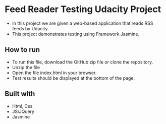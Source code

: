 # Feed Reader Testing Udacity Project

* In this project we are given a web-based application that reads RSS feeds by Udacity. 
* This project demonstrates testing using Framework Jasmine.

## How to run

* To run this file, download the GitHub zip file or clone the repository.
* Unzip the file
* Open the file index.html in your browser.
* Test results should be displayed at the bottom of the page.

## Built with

* Html, Css
* JS/JQuery
* Jasmine